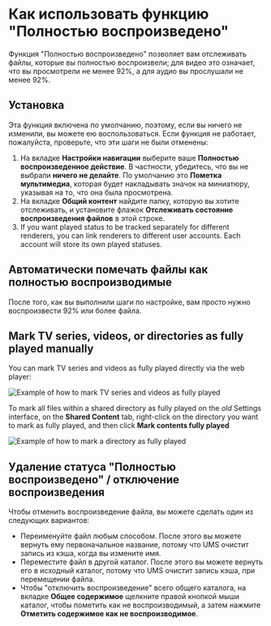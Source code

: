 # Как использовать функцию "Полностью воспроизведено"

Функция "Полностью воспроизведено" позволяет вам отслеживать файлы, которые вы полностью воспроизвели; для видео это означает, что вы просмотрели не менее 92%, а для аудио вы прослушали не менее 92%.

## Установка

Эта функция включена по умолчанию, поэтому, если вы ничего не изменили, вы можете ею воспользоваться. Если функция не работает, пожалуйста, проверьте, что эти шаги не были отменены:

1. На вкладке **Настройки навигации** выберите ваше **Полностью воспроизведенное действие**. В частности, убедитесь, что вы не выбрали **ничего не делайте**. По умолчанию это **Пометка мультимедиа**, которая будет накладывать значок на миниатюру, указывая на то, что она была просмотрена.
2. На вкладке **Общий контент** найдите папку, которую вы хотите отслеживать, и установите флажок **Отслеживать состояние воспроизведения файлов** в этой строке.
3. If you want played status to be tracked separately for different renderers, you can link renderers to different user accounts. Each account will store its own played statuses.

## Автоматически помечать файлы как полностью воспроизводимые

После того, как вы выполнили шаги по настройке, вам просто нужно воспроизвести 92% или более файла.

## Mark TV series, videos, or directories as fully played manually

You can mark TV series and videos as fully played directly via the web player:

![Example of how to mark TV series and videos as fully played](@site/docs/img/whats-new-in-v14-mark-tv-series-fully-played.png)

To mark all files within a shared directory as fully played on the _old_ Settings interface, on the **Shared Content** tab, right-click on the directory you want to mark as fully played, and then click **Mark contents fully played**

![Example of how to mark a directory as fully played](@site/docs/guides/img/how-to-use-the-fully-played-feature.png)

## Удаление статуса "Полностью воспроизведено" / отключение воспроизведения

Чтобы отменить воспроизведение файла, вы можете сделать один из следующих вариантов:

- Переименуйте файл любым способом. После этого вы можете вернуть ему первоначальное название, потому что UMS очистит запись из кэша, когда вы измените имя.
- Переместите файл в другой каталог. После этого вы можете вернуть его в исходный каталог, потому что UMS очистит запись  кэша, при перемещении файла.
- Чтобы "отключить воспроизведение" всего общего каталога, на вкладке **Общее содержимое** щелкните правой кнопкой мыши каталог, чтобы пометить как не воспроизводимый, а затем нажмите **Отметить содержимое как не воспроизводимое**.
